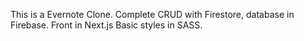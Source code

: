 This is a Evernote Clone.
Complete CRUD with Firestore, database in Firebase.
Front in Next.js
Basic styles in SASS.